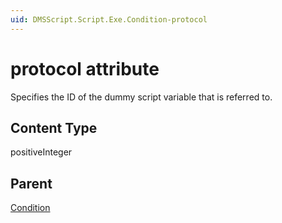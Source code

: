 ```yaml
---
uid: DMSScript.Script.Exe.Condition-protocol
---
```


# protocol attribute

Specifies the ID of the dummy script variable that is referred to.

## Content Type

positiveInteger

## Parent

[Condition](xref:DMSScript.Script.Exe.Condition)
